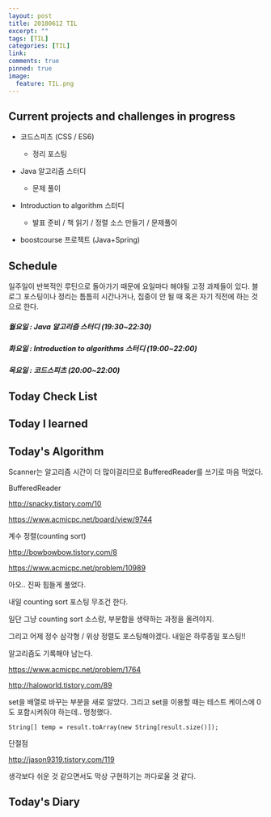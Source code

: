 ```yaml
---
layout: post
title: 20180612 TIL
excerpt: ""
tags: [TIL]
categories: [TIL]
link:
comments: true
pinned: true
image:
  feature: TIL.png
---
```


## Current projects and challenges in progress

- 코드스피츠 (CSS / ES6)

  - 정리 포스팅

- Java 알고리즘 스터디 

  - 문제 풀이

- Introduction to algorithm 스터디

  - 발표 준비 / 책 읽기 / 정렬 소스 만들기 / 문제풀이

- boostcourse 프로젝트 (Java+Spring)

  

## Schedule

일주일이 반복적인 루틴으로 돌아가기 때문에 요일마다 해야될 고정 과제들이 있다. 블로그 포스팅이나 정리는 틈틈히 시간나거나, 집중이 안 될 때 혹은 자기 직전에 하는 것으로 한다.

##### 월요일 : Java 알고리즘 스터디  (19:30~22:30)

##### 화요일 : Introduction to algorithms 스터디 (19:00~22:00)

##### 목요일 : 코드스피츠 (20:00~22:00)

## Today Check List



## Today I learned



## Today's Algorithm

Scanner는 알고리즘 시간이 더 많이걸리므로 BufferedReader를 쓰기로 마음 먹었다.

BufferedReader

http://snacky.tistory.com/10

https://www.acmicpc.net/board/view/9744

계수 정렬(counting sort)

http://bowbowbow.tistory.com/8



https://www.acmicpc.net/problem/10989

아오.. 진짜 힘들게 풀었다.

내일 counting sort 포스팅 무조건 한다.

일단 그냥 counting sort 소스랑, 부분합을 생략하는 과정을 올려야지.

그리고 어제 정수 삼각형 / 위상 정렬도 포스팅해야겠다. 내일은 하루종일 포스팅!!

알고리즘도 기록해야 남는다.



https://www.acmicpc.net/problem/1764

http://haloworld.tistory.com/89

set을 배열로 바꾸는 부분을 새로 알았다. 그리고 set을 이용할 때는 테스트 케이스에 0도 포함시켜줘야 하는데.. 멍청했다.

```String[] temp = result.toArray(new String[result.size()]);```



단절점

http://jason9319.tistory.com/119

생각보다 쉬운 것 같으면서도 막상 구현하기는 까다로울 것 같다.



## Today's Diary
